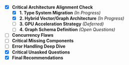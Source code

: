 - [x] **Critical Architecture Alignment Check**
  - [x] **1. Type System Migration** *(In Progress)*
  - [x] **2. Hybrid Vector/Graph Architecture** *(In Progress)*
  - [ ] **3. GPU Acceleration Strategy** *(Deferred)*
  - [ ] **4. Graph Schema Definition** *(Open Questions)*
- [ ] **Concurrency Flaws**
- [ ] **Critical Missing Components**
- [ ] **Error Handling Deep Dive**
- [x] **Critical Unasked Questions**
- [x] **Final Recommendations**
